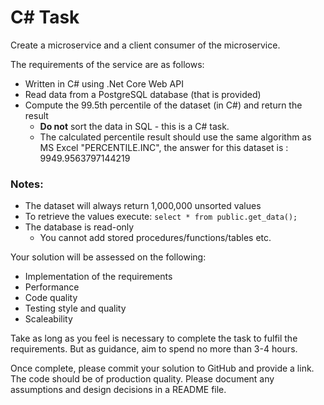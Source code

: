 # C# Task
Create a microservice and a client consumer of the microservice.

The requirements of the service are as follows:

* Written in C# using .Net Core Web API
* Read data from a PostgreSQL database (that is provided)
* Compute the 99.5th percentile of the dataset (in C#) and return the result
  * **Do not** sort the data in SQL - this is a C# task.
  * The calculated percentile result should use the same algorithm as MS Excel "PERCENTILE.INC", the answer for this dataset is : 9949.9563797144219

### Notes: 
* The dataset will always return 1,000,000 unsorted values
* To retrieve the values execute: `select * from public.get_data();`
* The database is read-only
  * You cannot add stored procedures/functions/tables etc.

Your solution will be assessed on the following:

* Implementation of the requirements
* Performance
* Code quality
* Testing style and quality
* Scaleability

Take as long as you feel is necessary to complete the task to fulfil the requirements.
But as guidance, aim to spend no more than 3-4 hours.  

Once complete, please commit your solution to GitHub and provide a link. The code should be of production quality.
Please document any assumptions and design decisions in a README file.

